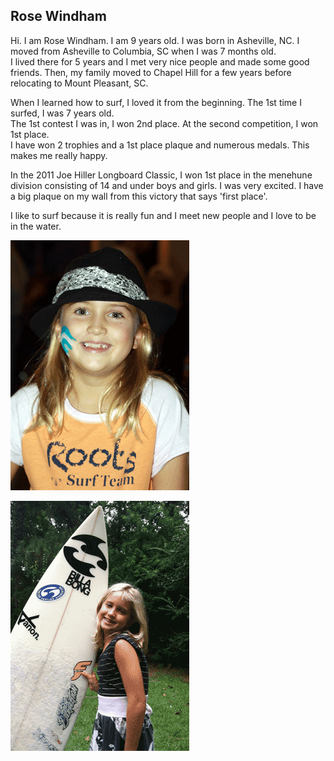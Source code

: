 ## Rose Windham

Hi.  I am Rose Windham.  I am 9 years old.  I was born in Asheville, NC.
I moved from Asheville to Columbia, SC when I was 7 months old.  
I lived there for 5 years and I met very nice people and made some good friends.
Then, my family moved to Chapel Hill for a few years before relocating to Mount Pleasant, SC.

When I learned how to surf, I loved it from the beginning. 
The 1st time I surfed, I was 7 years old.  
The 1st contest I was in, I won 2nd place.
At the second competition, I won 1st place.  
I have won 2 trophies and a 1st place plaque and numerous medals.
This makes me really happy.

In the 2011 Joe Hiller Longboard Classic, I won 1st place in the
menehune division consisting of 14 and under boys and girls.  I was very
excited.  I have a big plaque on my wall from this victory that says
'first place'.

I like to surf because it is really fun and I meet new people and I love
to be in the water.


![Rose Windham](/images/rose2.png)

![Rose Windham with board](/images/roseboard.png)

